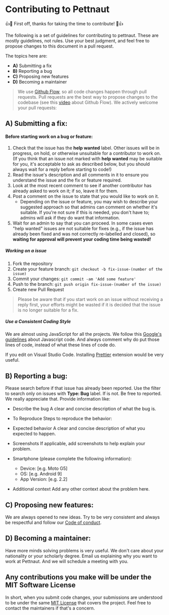 # Contributing to Pettnaut

:+1::tada: First off, thanks for taking the time to contribute! :tada::+1:

The following is a set of guidelines for contributing to pettnaut. These are mostly guidelines, not rules. Use your best judgment, and feel free to propose changes to this document in a pull request.

The topics here are:
- **A)** Submitting a fix
- **B)** Reporting a bug
- **C)** Proposing new features
- **D)** Becoming a maintainer


> We use [Github Flow](https://guides.github.com/introduction/flow/index.html), so all code changes happen through pull requests.
Pull requests are the best way to propose changes to the codebase (see this [video](https://www.youtube.com/watch?v=aJnFGMclhU8&t=20s) about Github Flow). We actively welcome your pull requests:

## A) Submitting a fix:

#### Before starting work on a bug or feature:

1.  Check that the issue has the **help wanted** label. Other issues will be in progress, on hold, or otherwise unsuitable for a contributor to work on. (If you think that an issue not marked with **help wanted** may be suitable for you, it's acceptable to ask as described below, but you should always wait for a reply before starting to code!)
2.  Read the issue's description and all comments in it to ensure you understand the issue and the fix or feature required.
3.  Look at the most recent comment to see if another contributor has already asked to work on it; if so, leave it for them.
4.  Post a comment on the issue to state that you would like to work on it.
    -   Depending on the issue or feature, you may wish to describe your suggested approach so that admins can comment on whether it's suitable. If you're not sure if this is needed, you don't have to; admins will ask if they do want that information.
5.  Wait for an admin to say that you can proceed. In some cases even "help wanted" issues are not suitable for fixes (e.g., if the issue has already been fixed and was not correctly re-labelled and closed), so **waiting for approval will prevent your coding time being wasted!**

##### Working on a issue

1. Fork the repository
3. Create your feature branch: `git checkout -b fix-issue-(number of the issue)`
4. Commit your changes: `git commit -am 'Add some feature'`
5. Push to the branch: `git push origin fix-issue-(number of the issue)`
6. Create new Pull Request

> Please be aware that if you start work on an issue without receiving a reply first, your efforts might be wasted if it is decided that the issue is no longer suitable for a fix.

##### Use a Consistent Coding Style
We are almost using JavaScript for all the projects.
We follow this [Google's guidelines](https://google.github.io/styleguide/jsguide.html#introduction) about Javascript code. And always comment why do put those lines of code, instead of what these lines of code do.


If you edit on Visual Studio Code. Installing [Prettier](https://marketplace.visualstudio.com/items?itemName=esbenp.prettier-vscode) extension would be very useful.


## B) Reporting a bug:
Please search before if that issue has already been reported. Use the filter to search only on issues with **Type: Bug** label.
If is not. Be free to reported. We really appreciate that. Provide information like:
- Describe the bug
A clear and concise description of what the bug is.

- To Reproduce
Steps to reproduce the behavior:

- Expected behavior
A clear and concise description of what you expected to happen.

- Screenshots
If applicable, add screenshots to help explain your problem.

- Smartphone (please complete the following information):
	- Device: [e.g. Moto G5]
	- OS: [e.g. Android 9]
	- App Version: [e.g. 2.2]

- Additional context
Add any other context about the problem here.


## C) Proposing new features:
We are always opened to new ideas. Try to be very consistent and always be respectful and follow our [Code of conduct](https://github.com/pettnaut/.github/blob/master/CODE_OF_CONDUCT.md).


## D) Becoming a maintainer:
Have more minds solving problems is very useful. We don't care about your nationality or your scholarly degree. Email us explaining why you want to work at Pettnaut. And we will schedule a meeting with you.


## Any contributions you make will be under the MIT Software License
In short, when you submit code changes, your submissions are understood to be under the same [MIT License](http://choosealicense.com/licenses/mit/) that covers the project. Feel free to contact the maintainers if that's a concern.

